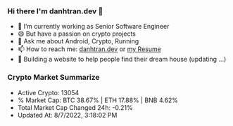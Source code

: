 ### Hi there I'm danhtran.dev 👋

- 🔭 I’m currently working as Senior Software Engineer
- 😄 But have a passion on crypto projects
- 💬 Ask me about Android, Crypto, Running 
- 📫 How to reach me: <a href="https://danhtran.dev" target="_blank">danhtran.dev</a> or <a href="Developer-Resume.pdf" target="_blank">my Resume</a>
- 🌱 Building a website to help people find their dream house (updating ...)

### Crypto Market Summarize
- Active Crypto: 13054
- % Market Cap: BTC 38.67% | ETH 17.88% | BNB 4.62%
- Total Market Cap Changed 24h: -0.21%
- Updated At: 8/7/2022, 3:18:02 PM
